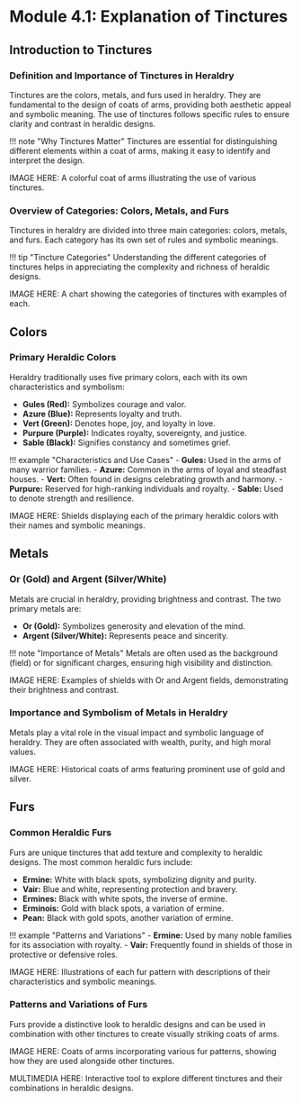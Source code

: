 # Module 4.1: Explanation of Tinctures

## Introduction to Tinctures

### Definition and Importance of Tinctures in Heraldry

Tinctures are the colors, metals, and furs used in heraldry. They are fundamental to the design of coats of arms, providing both aesthetic appeal and symbolic meaning. The use of tinctures follows specific rules to ensure clarity and contrast in heraldic designs.

!!! note "Why Tinctures Matter"
    Tinctures are essential for distinguishing different elements within a coat of arms, making it easy to identify and interpret the design.

IMAGE HERE: A colorful coat of arms illustrating the use of various tinctures.

### Overview of Categories: Colors, Metals, and Furs

Tinctures in heraldry are divided into three main categories: colors, metals, and furs. Each category has its own set of rules and symbolic meanings.

!!! tip "Tincture Categories"
    Understanding the different categories of tinctures helps in appreciating the complexity and richness of heraldic designs.

IMAGE HERE: A chart showing the categories of tinctures with examples of each.

## Colors

### Primary Heraldic Colors

Heraldry traditionally uses five primary colors, each with its own characteristics and symbolism:

- **Gules (Red):** Symbolizes courage and valor.
- **Azure (Blue):** Represents loyalty and truth.
- **Vert (Green):** Denotes hope, joy, and loyalty in love.
- **Purpure (Purple):** Indicates royalty, sovereignty, and justice.
- **Sable (Black):** Signifies constancy and sometimes grief.

!!! example "Characteristics and Use Cases"
    - **Gules:** Used in the arms of many warrior families.
    - **Azure:** Common in the arms of loyal and steadfast houses.
    - **Vert:** Often found in designs celebrating growth and harmony.
    - **Purpure:** Reserved for high-ranking individuals and royalty.
    - **Sable:** Used to denote strength and resilience.

IMAGE HERE: Shields displaying each of the primary heraldic colors with their names and symbolic meanings.

## Metals

### Or (Gold) and Argent (Silver/White)

Metals are crucial in heraldry, providing brightness and contrast. The two primary metals are:

- **Or (Gold):** Symbolizes generosity and elevation of the mind.
- **Argent (Silver/White):** Represents peace and sincerity.

!!! note "Importance of Metals"
    Metals are often used as the background (field) or for significant charges, ensuring high visibility and distinction.

IMAGE HERE: Examples of shields with Or and Argent fields, demonstrating their brightness and contrast.

### Importance and Symbolism of Metals in Heraldry

Metals play a vital role in the visual impact and symbolic language of heraldry. They are often associated with wealth, purity, and high moral values.

IMAGE HERE: Historical coats of arms featuring prominent use of gold and silver.

## Furs

### Common Heraldic Furs

Furs are unique tinctures that add texture and complexity to heraldic designs. The most common heraldic furs include:

- **Ermine:** White with black spots, symbolizing dignity and purity.
- **Vair:** Blue and white, representing protection and bravery.
- **Ermines:** Black with white spots, the inverse of ermine.
- **Erminois:** Gold with black spots, a variation of ermine.
- **Pean:** Black with gold spots, another variation of ermine.

!!! example "Patterns and Variations"
    - **Ermine:** Used by many noble families for its association with royalty.
    - **Vair:** Frequently found in shields of those in protective or defensive roles.

IMAGE HERE: Illustrations of each fur pattern with descriptions of their characteristics and symbolic meanings.

### Patterns and Variations of Furs

Furs provide a distinctive look to heraldic designs and can be used in combination with other tinctures to create visually striking coats of arms.

IMAGE HERE: Coats of arms incorporating various fur patterns, showing how they are used alongside other tinctures.

MULTIMEDIA HERE: Interactive tool to explore different tinctures and their combinations in heraldic designs.
